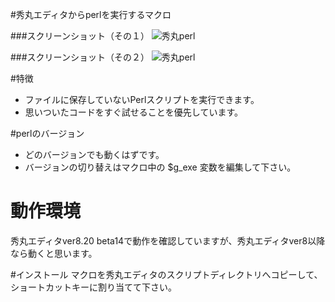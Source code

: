 ﻿#秀丸エディタからperlを実行するマクロ



###スクリーンショット（その１）
![秀丸perl](http://cdn-ak.f.st-hatena.com/images/fotolife/o/ohtorii/20121118/20121118182326.gif?1353230939 "秀丸perl")


###スクリーンショット（その２）
![秀丸perl](http://cdn-ak.f.st-hatena.com/images/fotolife/o/ohtorii/20121118/20121118182315.gif?1353230970 "秀丸perl")


#特徴
- ファイルに保存していないPerlスクリプトを実行できます。
- 思いついたコードをすぐ試せることを優先しています。

#perlのバージョン
- どのバージョンでも動くはずです。
- バージョンの切り替えはマクロ中の $g_exe 変数を編集して下さい。

# 動作環境
秀丸エディタver8.20 beta14で動作を確認していますが、秀丸エディタver8以降なら動くと思います。


#インストール
マクロを秀丸エディタのスクリプトディレクトリへコピーして、ショートカットキーに割り当てて下さい。


